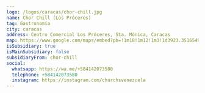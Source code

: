 ```yaml
---
logo: /logos/caracas/chor-chill.jpg
name: Chor Chill (Los Próceres)
tag: Gastronomía
city: caracas
address: Centro Comercial Los Próceres, Sta. Mónica, Caracas
map: https://www.google.com/maps/embed?pb=!1m18!1m12!1m3!1d3923.351654958168!2d-66.89781018844424!3d10.472919789614847!2m3!1f0!2f0!3f0!3m2!1i1024!2i768!4f13.1!3m3!1m2!1s0x8c2a58b659a2242d%3A0xa16045408caf76f9!2sC.%20C.%20Los%20Pr%C3%B3ceres!5e0!3m2!1ses!2sve!4v1695584316992!5m2!1ses!2sve
isSubsidiary: true
isMainSubsidiary: false
subsidiaryFrom: chor-chill
social:
  whatsapp: https://wa.me/+584142073580
  telephone: +584142073580
  instagram: https://instagram.com/churchsvenezuela
---
```

